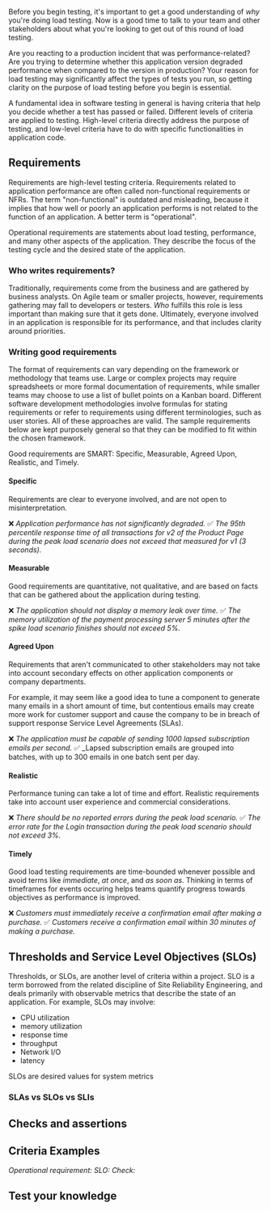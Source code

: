 Before you begin testing, it's important to get a good understanding of _why_ you're doing load testing. Now is a good time to talk to your team and other stakeholders about what you're looking to get out of this round of load testing. 

Are you reacting to a production incident that was performance-related? Are you trying to determine whether this application version degraded performance when compared to the version in production? Your reason for load testing may significantly affect the types of tests you run, so getting clarity on the purpose of load testing before you begin is essential.

A fundamental idea in software testing in general is having criteria that help you decide whether a test has passed or failed. Different levels of criteria are applied to testing. High-level criteria directly address the purpose of testing, and low-level criteria have to do with specific functionalities in application code.

## Requirements

Requirements are high-level testing criteria. Requirements related to application performance are often called non-functional requirements or NFRs. The term "non-functional" is outdated and misleading, because it implies that how well or poorly an application performs is not related to the function of an application. A better term is "operational".

Operational requirements are statements about load testing, performance, and many other aspects of the application. They describe the focus of the testing cycle and the desired state of the application.

### Who writes requirements?

Traditionally, requirements come from the business and are gathered by business analysts. On Agile team or smaller projects, however, requirements gathering may fall to developers or testers. _Who_ fulfills this role is less important than making sure that it gets done. Ultimately, everyone involved in an application is responsible for its performance, and that includes clarity around priorities.

### Writing good requirements

The format of requirements can vary depending on the framework or methodology that teams use. Large or complex projects may require spreadsheets or more formal documentation of requirements, while smaller teams may choose to use a list of bullet points on a Kanban board. Different software development methodologies involve formulas for stating requirements or refer to requirements using different terminologies, such as user stories. All of these approaches are valid. The sample requirements below are kept purposely general so that they can be modified to fit within the chosen framework.

Good requirements are SMART: Specific, Measurable, Agreed Upon, Realistic, and Timely.

#### Specific

Requirements are clear to everyone involved, and are not open to misinterpretation.

❌ _Application performance has not significantly degraded._
✅ _The 95th percentile response time of all transactions for v2 of the Product Page during the peak load scenario does not exceed that measured for v1 (3 seconds)._

#### Measurable

Good requirements are quantitative, not qualitative, and are based on facts that can be gathered about the application during testing.

❌ _The application should not display a memory leak over time._
✅ _The memory utilization of the payment processing server 5 minutes after the spike load scenario finishes should not exceed 5%._

#### Agreed Upon

Requirements that aren't communicated to other stakeholders may not take into account secondary effects on other application components or company departments.

For example, it may seem like a good idea to tune a component to generate many emails in a short amount of time, but contentious emails may create more work for customer support and cause the company to be in breach of support response Service Level Agreements (SLAs).

❌ _The application must be capable of sending 1000 lapsed subscription emails per second._
✅ _Lapsed subscription emails are grouped into batches, with up to 300 emails in one batch sent per day.

#### Realistic

Performance tuning can take a lot of time and effort. Realistic requirements take into account user experience and commercial considerations.

❌ _There should be no reported errors during the peak load scenario._
✅ _The error rate for the Login transaction during the peak load scenario should not exceed 3%._

#### Timely

Good load testing requirements are time-bounded whenever possible and avoid terms like _immediate_, _at once_, and _as soon as_. Thinking in terms of timeframes for events occuring helps teams quantify progress towards objectives as performance is improved.

❌ _Customers must immediately receive a confirmation email after making a purchase._
✅ _Customers receive a confirmation email within 30 minutes of making a purchase._

## Thresholds and Service Level Objectives (SLOs)

Thresholds, or SLOs, are another level of criteria within a project. SLO is a term borrowed from the related discipline of Site Reliability Engineering, and deals primarily with observable metrics that describe the state of an application. For example, SLOs may involve:
- CPU utilization
- memory utilization
- response time
- throughput
- Network I/O
- latency

SLOs are desired values for system metrics 

### SLAs vs SLOs vs SLIs


## Checks and assertions

## Criteria Examples

_Operational requirement:_ 
_SLO:_ 
_Check:_

## Test your knowledge

